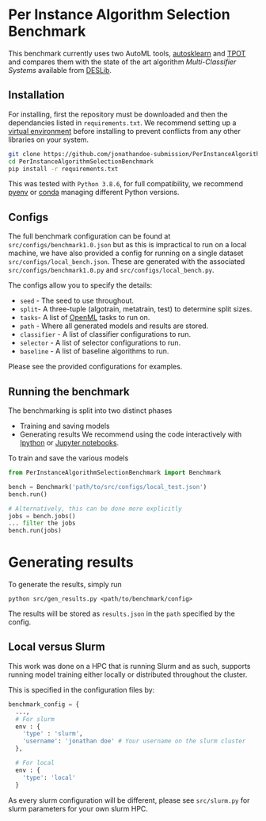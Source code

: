 # Per Instance Algorithm Selection Benchmark
This benchmark currently uses two AutoML tools, [autosklearn](https://automl.github.io/auto-sklearn/master/) and [TPOT](http://epistasislab.github.io/tpot/)
and compares them with the state of the art algorithm _Multi-Classifier Systems_ available from [DESLib](https://github.com/scikit-learn-contrib/DESlib).

## Installation
For installing, first the repository must be downloaded and then the dependancies listed in `requirements.txt`. 
We recommend setting up a [virtual environment](https://docs.python.org/3/library/venv.html)  before installing to prevent conflicts from any other libraries
on your system.

```BASH
git clone https://github.com/jonathandoe-submission/PerInstanceAlgorithmSelectionBenchmark/
cd PerInstanceAlgorithmSelectionBenchmark
pip install -r requirements.txt
```

This was tested with `Python 3.8.6`, for full compatibility, we recommend [pyenv](https://github.com/pyenv/pyenv) or [conda](https://docs.conda.io/en/latest/)
managing different Python versions.

## Configs
The full benchmark configuration can be found at `src/configs/benchmark1.0.json` but as this is impractical to run on a local machine, we have also provided
a config for running on a single dataset `src/configs/local_bench.json`.
These are generated with the associated `src/configs/benchmark1.0.py` and `src/configs/local_bench.py`.

The configs allow you to specify the details:
* `seed` - The seed to use throughout.
* `split`- A three-tuple (algotrain, metatrain, test) to determine split sizes.
* `tasks`- A list of [OpenML](https://www.openml.org/) tasks to run on.
* `path` - Where all generated models and results are stored.
* `classifier` - A list of classifier configurations to run.
* `selector` - A list of selector configurations to run.
* `baseline` - A list of baseline algorithms to run.

Please see the provided configurations for examples.

## Running the benchmark
The benchmarking is split into two distinct phases
* Training and saving models
* Generating results
We recommend using the code interactively with [Ipython](https://ipython.org/) or [Jupyter notebooks](https://jupyter.org/).


To train and save the various models
```Python
from PerInstanceAlgorithmSelectionBenchmark import Benchmark

bench = Benchmark('path/to/src/configs/local_test.json')
bench.run()

# Alternatively, this can be done more explicitly
jobs = bench.jobs()
... filter the jobs
bench.run(jobs)
```

# Generating results
To generate the results, simply run
```
python src/gen_results.py <path/to/benchmark/config>
```

The results will be stored as `results.json` in the `path` specified by the config.

## Local versus Slurm
This work was done on a HPC that is running Slurm and as such, supports running model training either locally or distributed throughout the cluster.

This is specified in the configuration files by:
```Python
benchmark_config = {
  ...,
  # For slurm
  env : { 
    'type' : 'slurm',
    'username': 'jonathan doe' # Your username on the slurm cluster 
  },

  # For local
  env : {
    'type': 'local'
  }
```

As every slurm configuration will be different, please see `src/slurm.py` for slurm parameters for your own slurm HPC.
